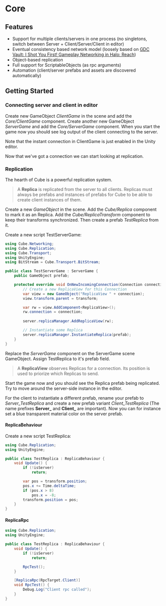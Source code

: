 # Core

## Features
- Support for multiple clients/servers in one process (no singletons, switch between Server + Client/Server/Client in editor)
- Eventual consistency based network model (loosely based on [GDC Vault: I Shot You First! Gameplay Networking in Halo: Reach](http://www.gdcvault.com/play/1014345/I-Shot-You-First-Networking))
- Object-based replication
- Full support for ScriptableObjects (as rpc arguments)
- Automation (client/server prefabs and assets are discovered automatically)

## Getting Started

### Connecting server and client in editor
Create new GameObject *ClientGame* in the scene and add the *Core/ClientGame* component.
Create another new GameObject *ServerGame* and add the *Core/ServerGame* component. 
When you start the game now you should see log output of the client connecting to the server.

Note that the instant connection in ClientGame is just enabled in the Unity editor.

Now that we've got a connection we can start looking at replication.

### Replication
The hearth of Cube is a powerful replication system.


> A **Replica** is replicated from the server to all clients.
> Replicas must always be prefabs and instances of prefabs for Cube to be able to create client instances of them.


Create a new *GameObject* in the scene. Add the *Cube/Replica* component to mark it as an Replica.
Add the *Cube/ReplicaTransform* component to keep their transforms synchronized.
Then create a prefab *TestReplica* from it.

Create a new script TestServerGame:
```C#
using Cube.Networking;
using Cube.Replication;
using Cube.Transport;
using UnityEngine;
using BitStream = Cube.Transport.BitStream;

public class TestServerGame : ServerGame {
	public GameObject prefab;

    protected override void OnNewIncomingConnection(Connection connection, BitStream bs) {
        // Create a new ReplicaView for this Connection
        var view = new GameObject("ReplicaView " + connection);
        view.transform.parent = transform;

        var rw = view.AddComponent<ReplicaView>();
        rw.connection = connection;
        
        server.replicaManager.AddReplicaView(rw);

        // Instantiate some Replica
        server.replicaManager.InstantiateReplica(prefab);
    }
}
```
Replace the *ServerGame* component on the ServerGame scene GameObject. Assign TestReplica to it's prefab field.


> A **ReplicaView** observes Replicas for a connection.
> Its position is used to priorize which Replicas to send.


Start the game now and you should see the Replica prefab being replicated. Try to move around the server-side instance in the editor.

For the client to instantiate a different prefab, rename your prefab to *Server_TestReplica*
and create a new prefab variant *Client_TestReplica* (The name prefixes **Server_** and **Client_** are important).
Now you can for instance set a blue transparent material color on the server prefab.

#### ReplicaBehaviour
Create a new script TestReplica:
```C#
using Cube.Replication;
using UnityEngine;

public class TestReplica : ReplicaBehaviour {
    void Update() {
        if (!isServer)
            return;

        var pos = transform.position;
        pos.x += Time.deltaTime;
        if (pos.x > 8)
            pos.x = -8;
        transform.position = pos;
    }
}
```


#### ReplicaRpc
```C#
using Cube.Replication;
using UnityEngine;

public class TestReplica : ReplicaBehaviour {
    void Update() {
        if (!isServer)
            return;

        RpcTest();
    }

    [ReplicaRpc(RpcTarget.Client)]
    void RpcTest() {
        Debug.Log("Client rpc called");
    }
}
```